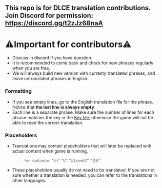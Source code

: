 ## This repo is for DLCE translation contributions. Join Discord for permission: https://discord.gg/t2zJz68naA
# ⚠️Important for contributors⚠️
- Discuss in discord if you have question.
- It is recommended to come back and check for new phrases regularly when you are free.
- We will always build new version with currenty translated phrases, and leave untranslated phrases in English.
### Formatting
- If you see empty lines, go to the English translation file for the phrase. Notice that **the last line is always empty**.
- Each line is a separate phrase. Make sure the number of lines for each phrase matches the key in the [Key file](https://github.com/DL-Community/DLCE-Translations/blob/main/DLLocalization_Keys.bytes), otherwise the game will not be able to read the correct translation.
### Placeholders
- Translations may contain placeholders that will later be replaced with actual content when game is running.
  > For instance: "\n" "\t" "#Level#" "{0}"
- These placeholders usually do not need to be translated. If you are not sure whether a translation is needed, you can refer to the translations in other languages.
  
